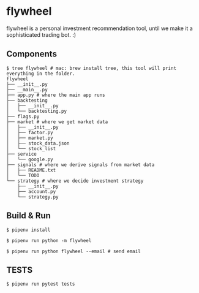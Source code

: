 # flywheel

flywheel is a personal investment recommendation tool, until we make it a sophisticated trading bot. :)

## Components

```commandline
$ tree flywheel # mac: brew install tree, this tool will print everything in the folder.
flywheel
├── __init__.py
├── __main__.py
├── app.py # where the main app runs
├── backtesting
│   ├── __init__.py
│   └── backtesting.py
├── flags.py
├── market # where we get market data
│   ├── __init__.py
│   ├── factor.py
│   ├── market.py
│   ├── stock_data.json
│   └── stock_list
├── service
│   └── google.py
├── signals # where we derive signals from market data
│   ├── README.txt
│   └── TODO
└── strategy # where we decide investment strategy
    ├── __init__.py
    ├── account.py
    └── strategy.py
```

## Build & Run

```commandline
$ pipenv install

$ pipenv run python -m flywheel

$ pipenv run python flywheel --email # send email
```

## TESTS

```commandline
$ pipenv run pytest tests
```
